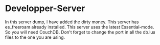 # Developper-Server
In this server dump, I have added the dirty money.
This server has es_freeroam already installed.
This server uses the latest Essential-mode. So you will need CouchDB.
Don't forget to change the port in all the db.lua files to the one you are using.